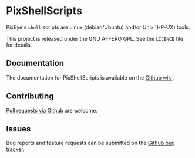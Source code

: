 PixShellScripts
===============

PixEye's `shell` scripts are Linux (debian/Ubuntu) and/or Unix (HP-UX) tools.

This project is released under the GNU AFFERO GPL. See the `LICENCE` file for details.

Documentation
-------------

The documentation for PixShellScripts is available on the [Github wiki](https://github.com/PixEye/PixShellScripts/wiki).

Contributing
-------------

[Pull requests via Github](https://github.com/PixEye/PixShellScripts/pulls) are welcome.

Issues
------

Bug reports and feature requests can be submitted on the [Github bug tracker](https://github.com/PixEye/PixShellScripts/issues).

